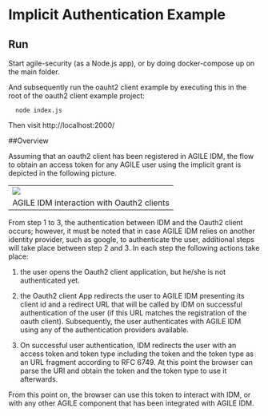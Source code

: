 # Implicit Authentication Example

## Run

Start agile-security (as a Node.js app), or by doing docker-compose up on the main folder.

And subsequently run the oauht2 client example by executing this in the root of the oauth2 client example project:
```
  node index.js
```
Then visit http://localhost:2000/

##Overview

Assuming that an oauth2 client has been registered in AGILE IDM, the flow to obtain an access token for any AGILE user using the implicit grant is depicted in the following picture.

<table align="center">
	<tr>
		<td><img src="images/tutorial-example-implicit.jpg" /></td>
	</tr>
	<tr align="center">
		<td>
			AGILE IDM interaction with Oauth2 clients
		</td>
	</tr>
</table>

From step 1 to 3, the authentication between IDM and the Oauth2 client occurs; however, it must be noted that in case AGILE IDM relies on another identity provider, such as google, to authenticate the user, additional steps will take place between step 2 and 3. In each step the following actions take place:

1. the user opens the Oauth2 client application, but he/she is not authenticated yet.

2. the Oauth2 client App redirects the user to AGILE IDM presenting its client id and a redirect URL that will be called by IDM on successful authentication of the user (if this URL matches the registration of the oauth client). Subsequently, the user authenticates with AGILE IDM using any of the authentication providers available.

3. On successful user authentication, IDM redirects the user with an access token and token type including the token and the token type as an URL fragment according to RFC 6749. At this point the browser can parse the URI and obtain the token and the token type to use it afterwards.

From this point on, the browser can use this token to interact with IDM, or with any other AGILE component that has been integrated with AGILE IDM.
